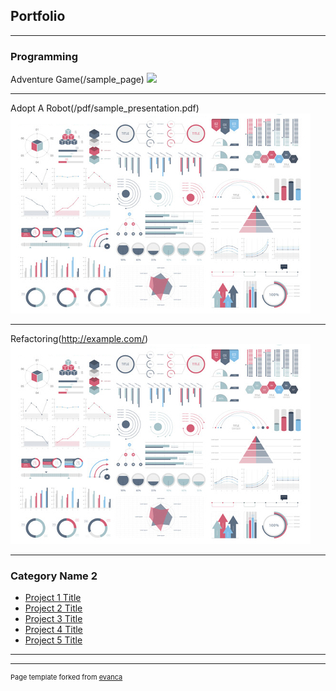 ## Portfolio

---

### Programming

Adventure Game(/sample_page)
<img src="images/grim-reaper-png.html?raw=true"/>

---
Adopt A Robot(/pdf/sample_presentation.pdf)
<img src="images/dummy_thumbnail.jpg?raw=true"/>

---
Refactoring(http://example.com/)
<img src="images/dummy_thumbnail.jpg?raw=true"/>

---

### Category Name 2

- [Project 1 Title](http://example.com/)
- [Project 2 Title](http://example.com/)
- [Project 3 Title](http://example.com/)
- [Project 4 Title](http://example.com/)
- [Project 5 Title](http://example.com/)

---




---
<p style="font-size:11px">Page template forked from <a href="https://github.com/evanca/quick-portfolio">evanca</a></p>
<!-- Remove above link if you don't want to attibute -->
